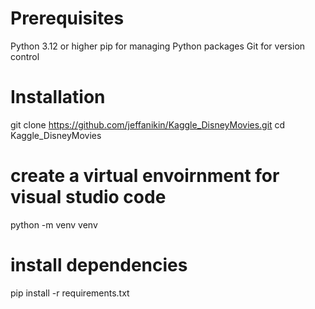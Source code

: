 # Prerequisites
Python 3.12 or higher
pip for managing Python packages
Git for version control

# Installation
git clone https://github.com/jeffanikin/Kaggle_DisneyMovies.git
cd Kaggle_DisneyMovies

# create a virtual envoirnment for visual studio code 
python -m venv venv

# install dependencies
pip install -r requirements.txt
